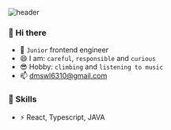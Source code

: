 ![header](https://capsule-render.vercel.app/api?type=waving&color=0:83e6eb,100:C6BAFF&height=300&section=header&text=Welcome%20:>&fontColor=fff&fontSize=90&animation=fadeIn&fontAlignY=38&desc=to%20my%20Git%20Repository!&descSize=20&descAlign=65&descAlignY=52)

### 👋 Hi there  
- 🔮 `Junior` frontend engineer
- 😄 I am: `careful`, `responsible` and `curious`
- 😎 Hobby: `climbing` and `listening to music`
- 📫 [dmswl6310@gmail.com](dmswl6310@gmail.com)

### :rocket: Skills
- ⚡ React, Typescript, JAVA
  
<!--
**dmswl6310/dmswl6310** is a ✨ _special_ ✨ repository because its `README.md` (this file) appears on your GitHub profile.

Here are some ideas to get you started:

- 🔭 I’m currently working on ...
- 🌱 I’m currently learning ...
- 👯 I’m looking to collaborate on ...
- 🤔 I’m looking for help with ...
- 💬 Ask me about ...
- 📫 How to reach me: ...
- 😄 Pronouns: ...
- ⚡ Fun fact: ...
-->
